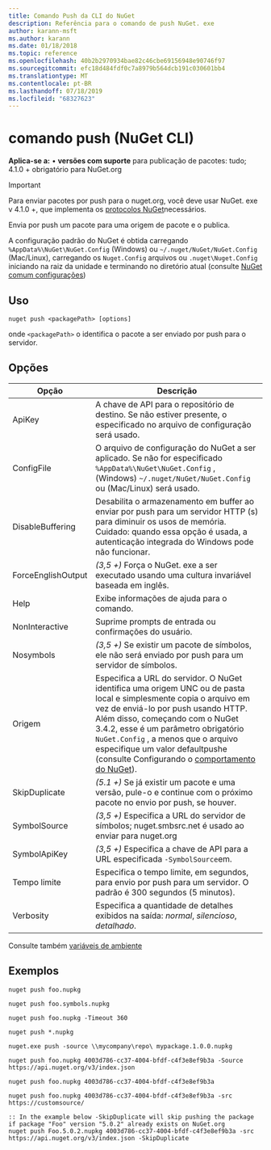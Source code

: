 ```yaml
---
title: Comando Push da CLI do NuGet
description: Referência para o comando de push NuGet. exe
author: karann-msft
ms.author: karann
ms.date: 01/18/2018
ms.topic: reference
ms.openlocfilehash: 40b2b2970934bae82c46cbe69156948e90746f97
ms.sourcegitcommit: efc18d484fdf0c7a8979b564dcb191c030601bb4
ms.translationtype: MT
ms.contentlocale: pt-BR
ms.lasthandoff: 07/18/2019
ms.locfileid: "68327623"
---
```

# <a name="push-command-nuget-cli"></a>comando push (NuGet CLI)

**Aplica-se a:** &bullet; **versões com suporte** para publicação de pacotes: tudo; 4.1.0 + obrigatório para NuGet.org

> [!Important]
> Para enviar pacotes por push para o nuget.org, você deve usar NuGet. exe v 4.1.0 +, que implementa os [protocolos NuGet](../../api/nuget-protocols.md)necessários.

Envia por push um pacote para uma origem de pacote e o publica.

A configuração padrão do NuGet é obtida carregando `%AppData%\NuGet\NuGet.Config` (Windows) ou `~/.nuget/NuGet/NuGet.Config` (Mac/Linux), carregando os `Nuget.Config` arquivos ou `.nuget\Nuget.Config` iniciando na raiz da unidade e terminando no diretório atual (consulte [NuGet comum configurações](../../consume-packages/configuring-nuget-behavior.md))

## <a name="usage"></a>Uso

```cli
nuget push <packagePath> [options]
```

onde `<packagePath>` o identifica o pacote a ser enviado por push para o servidor.

## <a name="options"></a>Opções

| Opção | Descrição |
| --- | --- |
| ApiKey | A chave de API para o repositório de destino. Se não estiver presente, o especificado no arquivo de configuração será usado. |
| ConfigFile | O arquivo de configuração do NuGet a ser aplicado. Se não for especificado `%AppData%\NuGet\NuGet.Config` , (Windows) `~/.nuget/NuGet/NuGet.Config` ou (Mac/Linux) será usado.|
| DisableBuffering | Desabilita o armazenamento em buffer ao enviar por push para um servidor HTTP (s) para diminuir os usos de memória. Cuidado: quando essa opção é usada, a autenticação integrada do Windows pode não funcionar. |
| ForceEnglishOutput | *(3,5 +)* Força o NuGet. exe a ser executado usando uma cultura invariável baseada em inglês. |
| Help | Exibe informações de ajuda para o comando. |
| NonInteractive | Suprime prompts de entrada ou confirmações do usuário. |
| Nosymbols | *(3,5 +)* Se existir um pacote de símbolos, ele não será enviado por push para um servidor de símbolos. |
| Origem | Especifica a URL do servidor. O NuGet identifica uma origem UNC ou de pasta local e simplesmente copia o arquivo em vez de enviá-lo por push usando HTTP.  Além disso, começando com o NuGet 3.4.2, esse é um parâmetro obrigatório `NuGet.Config` , a menos que o arquivo especifique um valor defaultpushe (consulte Configurando o [comportamento do NuGet](../../consume-packages/configuring-nuget-behavior.md)). |
| SkipDuplicate | *(5.1 +)* Se já existir um pacote e uma versão, pule-o e continue com o próximo pacote no envio por push, se houver. |
| SymbolSource | *(3,5 +)* Especifica a URL do servidor de símbolos; nuget.smbsrc.net é usado ao enviar para nuget.org |
| SymbolApiKey | *(3,5 +)* Especifica a chave de API para a URL especificada `-SymbolSource`em. |
| Tempo limite | Especifica o tempo limite, em segundos, para envio por push para um servidor. O padrão é 300 segundos (5 minutos). |
| Verbosity | Especifica a quantidade de detalhes exibidos na saída: *normal*, *silencioso*, *detalhado*. |

Consulte também [variáveis de ambiente](cli-ref-environment-variables.md)

## <a name="examples"></a>Exemplos

```cli
nuget push foo.nupkg

nuget push foo.symbols.nupkg

nuget push foo.nupkg -Timeout 360

nuget push *.nupkg

nuget.exe push -source \\mycompany\repo\ mypackage.1.0.0.nupkg

nuget push foo.nupkg 4003d786-cc37-4004-bfdf-c4f3e8ef9b3a -Source https://api.nuget.org/v3/index.json

nuget push foo.nupkg 4003d786-cc37-4004-bfdf-c4f3e8ef9b3a

nuget push foo.nupkg 4003d786-cc37-4004-bfdf-c4f3e8ef9b3a -src https://customsource/

:: In the example below -SkipDuplicate will skip pushing the package if package "Foo" version "5.0.2" already exists on NuGet.org
nuget push Foo.5.0.2.nupkg 4003d786-cc37-4004-bfdf-c4f3e8ef9b3a -src https://api.nuget.org/v3/index.json -SkipDuplicate
```
